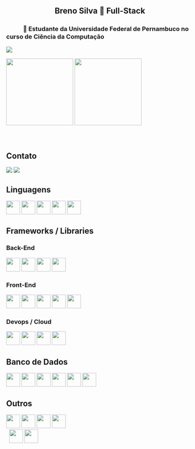 <h2 align="center">Breno Silva 🔗 Full-Stack </h2> 

<p align="center"><h3>ㅤㅤㅤ🚀 Estudante da Universidade Federal de Pernambuco no curso de Ciência da Computação</p>
<img src="https://komarev.com/ghpvc/?username=brenorev" />
<br>
    <p align="left">
        <img height="180rem" src="https://github-readme-streak-stats.herokuapp.com/?user=brenorev&theme=tokyonight&hide_border=false"/>
        <img height="180rem" src="https://github-readme-stats-eight-theta.vercel.app/api/top-langs/?username=BrenoRev&layout=compact&langs_count=8&theme=tokyonight&include_all_commits=true&count_private=false"/>
    </p>
<br>


<h2> Contato </h1>

[<img src="https://img.shields.io/badge/linkedin-%230077B5.svg?&style=for-the-badge&logo=linkedin&logoColor=white" />](https://www.linkedin.com/in/breno-silva-a868a5213/)
[<img src="https://img.shields.io/badge/Gmail-D14836?style=for-the-badge&logo=gmail&logoColor=white" />](mailto:silvabreno462@gmail.com)

<h2>Linguagens</h3>

<p style="align:left">
  <img height="37em" src="https://img.shields.io/badge/Java-ED8B00?style=for-the-badge&logo=java&logoColor=white"/>  
  <img height="37em" src="https://img.shields.io/badge/JavaScript-F7DF1E?style=for-the-badge&logo=javascript&logoColor=black"/>
  <img height="37em" src="https://img.shields.io/badge/TypeScript-007ACC?style=for-the-badge&logo=typescript&logoColor=white"/> 
  <img height="37em" src="https://img.shields.io/badge/C%23-239120?style=for-the-badge&logo=c-sharp&logoColor=white"/> 
  <img height="37em" src="https://img.shields.io/badge/Python-FFD43B?style=for-the-badge&logo=python&logoColor=blue"/> 
</p>
  
  <h2> Frameworks / Libraries </h1>
  <h3> Back-End </h3>
  <p style="align: left">
      <img height="37em" src="https://img.shields.io/badge/Spring-6DB33F?style=for-the-badge&logo=spring&logoColor=white"/>
      <img height="37em" src="https://img.shields.io/badge/nestjs-%23E0234E.svg?style=for-the-badge&logo=nestjs&logoColor=white"/>
      <img height="37em" src="https://img.shields.io/badge/express.js-%23404d59.svg?style=for-the-badge&logo=express&logoColor=%2361DAFB"/> 
      <img height="37em" src="https://img.shields.io/badge/FastAPI-005571?style=for-the-badge&logo=fastapi"/> 
      <img height="https://img.shields.io/badge/.NET-512BD4?style=for-the-badge&logo=dotnet&logoColor=white"/>
      <img height="https://img.shields.io/badge/Prisma-3982CE?style=for-the-badge&logo=Prisma&logoColor=white"/>
      <img height="https://img.shields.io/badge/Hibernate-59666C?style=for-the-badge&logo=Hibernate&logoColor=white"/>
      <img height="https://img.shields.io/badge/firebase-ffca28?style=for-the-badge&logo=firebase&logoColor=black"/>
  </p>
  
  <h3> Front-End </h3>
    <p style="align: left">
      <img height="37em" src="https://img.shields.io/badge/Angular-DD0031?style=for-the-badge&logo=angular&logoColor=white"/>
      <img height="37em" src="https://img.shields.io/badge/Thymeleaf-%23005C0F.svg?style=for-the-badge&logo=Thymeleaf&logoColor=white"/>
      <img height="37em" src="https://img.shields.io/badge/jquery-%230769AD.svg?style=for-the-badge&logo=jquery&logoColor=white"/>
      <img height="37em" src="https://img.shields.io/badge/react-%2320232a.svg?style=for-the-badge&logo=react&logoColor=%2361DAFB"/>
      <img height="37em" src="https://img.shields.io/badge/React_Native-20232A?style=for-the-badge&logo=react&logoColor=61DAFB"/>
  </p>
  <h3> Devops / Cloud </h3>
  <p>
    <img height="37em" src="https://img.shields.io/badge/docker-%230db7ed.svg?style=for-the-badge&logo=docker&logoColor=white"/>
    <img height="37em" src="https://img.shields.io/badge/Amazon_AWS-FF9900?style=for-the-badge&logo=amazonaws&logoColor=white"/>
    <img height="37em" src="https://img.shields.io/badge/Heroku-430098?style=for-the-badge&logo=heroku&logoColor=white"/>
    <img height="37em" src="https://img.shields.io/badge/Terraform-7B42BC?style=for-the-badge&logo=terraform&logoColor=white"/>
  </p>
  
  <h2>Banco de Dados </h1>
  <p style="align:left">
     <img height="37em" src="https://img.shields.io/badge/PostgreSQL-316192?style=for-the-badge&logo=postgresql&logoColor=white"/>
     <img height="37em" src="https://img.shields.io/badge/Oracle-F80000?style=for-the-badge&logo=oracle&logoColor=white"/>
     <img height="37em" src="https://img.shields.io/badge/MySQL-005C84?style=for-the-badge&logo=mysql&logoColor=white"/>
     <img height="37em" src="https://img.shields.io/badge/redis-%23DD0031.svg?&style=for-the-badge&logo=redis&logoColor=white"/>
     <img height="37em" src="https://img.shields.io/badge/Realm-39477F?style=for-the-badge&logo=realm&logoColor=white"/>
     <img height="37em" src="https://img.shields.io/badge/MongoDB-4EA94B?style=for-the-badge&logo=mongodb&logoColor=white"/>
    
  </p>
    <h2> Outros </h1>
    <p style="align:left">
      <img height="37em" src="https://img.shields.io/badge/rabbitmq-%23FF6600.svg?&style=for-the-badge&logo=rabbitmq&logoColor=white"/>
      <img height="37em" src="https://img.shields.io/badge/Git-F05032?style=for-the-badge&logo=git&logoColor=white"/>
      <img height="37em" src="https://img.shields.io/badge/HTML5-E34F26?style=for-the-badge&logo=html5&logoColor=white"/>
      <img height="37em" src="https://img.shields.io/badge/CSS3-1572B6?style=for-the-badge&logo=css3&logoColor=white"/>
    <br>
     <img height="https://img.shields.io/badge/Adobe%20Photoshop-31A8FF?style=for-the-badge&logo=Adobe%20Photoshop&logoColor=black"/>
     <img height="https://img.shields.io/badge/Intel-Core_i5_8h-0071C5?style=for-the-badge&logo=intel&logoColor=white"/>
     <img height="37em" src="https://img.shields.io/badge/Intel-Core_i5_8h-0071C5?style=for-the-badge&logo=intel&logoColor=white"/>
     <img height="37em" src="https://img.shields.io/badge/NVIDIA-GTX1060-76B900?style=for-the-badge&logo=nvidia&logoColor=white"/>
     <br>
    </p>
    

